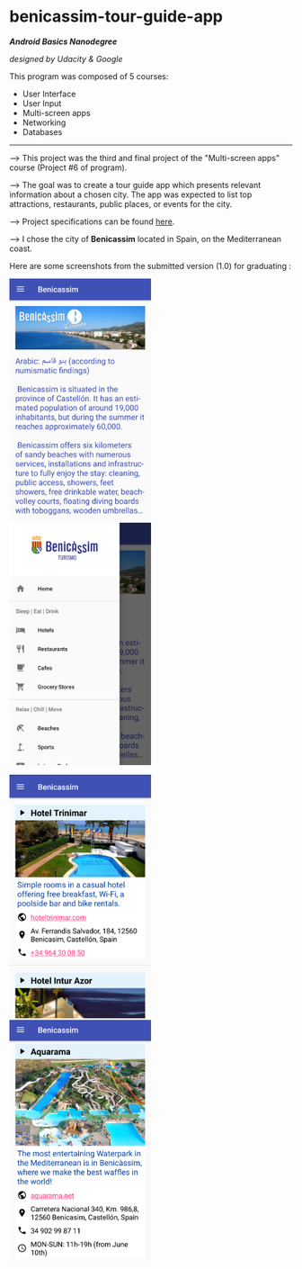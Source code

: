 # benicassim-tour-guide-app

**_Android Basics Nanodegree_**

   _designed by Udacity & Google_

This program was composed of 5 courses:
* User Interface
* User Input
* Multi-screen apps
* Networking
* Databases

---

--> This project was the third and final project of the "Multi-screen apps" course (Project #6 of program).

--> The goal was to create a tour guide app which presents relevant information about a chosen city. The app was expected to list top attractions, restaurants, public places, or events for the city.

--> Project specifications can be found [here](documentation/udacity-abn-tour-guide-app-specifications.pdf).

--> I chose the city of <b>Benicassim</b> located in Spain, on the Mediterranean coast.

Here are some screenshots from the submitted version (1.0) for graduating :

<img src ="documentation/screenshots/udacity-abn-tour-guide-app-v1.0-ss1.png?raw=true" width="50%"></img>
<img src ="documentation/screenshots/udacity-abn-tour-guide-app-v1.0-ss2.png?raw=true" height="50%" width="50%"></img>

<img src ="documentation/screenshots/udacity-abn-tour-guide-app-v1.0-ss3.png?raw=true" height="50%" width="50%"></img>
<img src ="documentation/screenshots/udacity-abn-tour-guide-app-v1.0-ss4.png?raw=true" height="50%" width="50%"></img>
